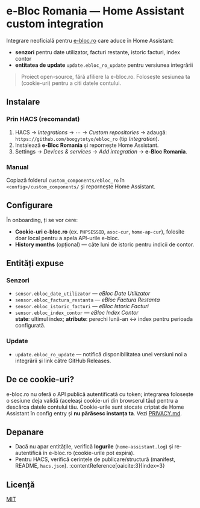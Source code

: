 # e-Bloc Romania — Home Assistant custom integration

Integrare neoficială pentru [e-bloc.ro](https://www.e-bloc.ro) care aduce în Home Assistant:
- **senzori** pentru date utilizator, facturi restante, istoric facturi, index contor
- **entitatea de update** `update.ebloc_ro_update` pentru versiunea integrării

> Proiect open-source, fără afiliere la e-bloc.ro. Folosește sesiunea ta (cookie-uri) pentru a citi datele contului.

## Instalare

### Prin HACS (recomandat)
1. HACS → *Integrations* → ⋯ → *Custom repositories* → adaugă: `https://github.com/boogytotyo/ebloc_ro` (tip *Integration*).
2. Instalează **e-Bloc Romania** și repornește Home Assistant.
3. Settings → *Devices & services* → *Add integration* → **e-Bloc Romania**.

### Manual
Copiază folderul `custom_components/ebloc_ro` în `<config>/custom_components/` și repornește Home Assistant.

## Configurare
În onboarding, ți se vor cere:
- **Cookie-uri e-bloc.ro** (ex. `PHPSESSID`, `asoc-cur`, `home-ap-cur`), folosite doar local pentru a apela API-urile e-bloc.
- **History months** (opțional) — câte luni de istoric pentru indicii de contor.

## Entități expuse

### Senzori
- `sensor.ebloc_date_utilizator` — *eBloc Date Utilizator*
- `sensor.ebloc_factura_restanta` — *eBloc Factura Restanta*
- `sensor.ebloc_istoric_facturi` — *eBloc Istoric Facturi*
- `sensor.ebloc_index_contor` — *eBloc Index Contor*  
  **state**: ultimul index; **atribute**: perechi lună-an ↔ index pentru perioada configurată.

### Update
- `update.ebloc_ro_update` — notifică disponibilitatea unei versiuni noi a integrării și link către GitHub Releases.

## De ce cookie-uri?
e-bloc.ro nu oferă o API publică autentificată cu token; integrarea folosește o sesiune deja validă (aceleași cookie-uri din browserul tău) pentru a descărca datele contului tău. Cookie-urile sunt stocate criptat de Home Assistant în config entry și **nu părăsesc instanța ta**. Vezi [PRIVACY.md](PRIVACY.md).

## Depanare
- Dacă nu apar entitățile, verifică **logurile** (`home-assistant.log`) și re-autentifică în e-bloc.ro (cookie-urile pot expira).
- Pentru HACS, verifică cerințele de publicare/structură (manifest, README, `hacs.json`). :contentReference[oaicite:3]{index=3}

## Licență
[MIT](LICENSE)
